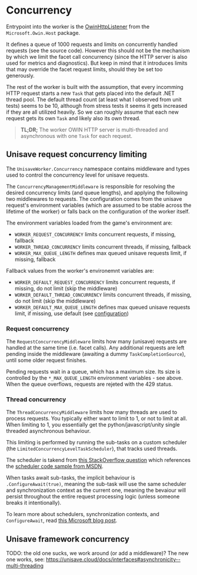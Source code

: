 # Concurrency

Entrypoint into the worker is the [OwinHttpListener](https://github.com/evicertia/Katana/blob/master/src/Microsoft.Owin.Host.HttpListener/OwinHttpListener.cs) from the `Microsoft.Owin.Host` package.

It defines a queue of 1000 requests and limits on concurrently handled requests (see the source code). However this should not be the mechanism by which we limit the facet call concurrency (since the HTTP server is also used for metrics and diagnostics). But keep in mind that it introduces limits that may override the facet request limits, should they be set too generously.

The rest of the worker is built with the assumption, that every incomming HTTP request starts a new `Task` that gets placed into the default .NET thread pool. The default thread count (at least what I observed from unit tests) seems to be 10, although from stress tests it seems it gets increased if they are all utilized heavily. So we can roughly assume that each new request gets its own `Task` and likely also its own thread.

> **TL;DR;** The worker OWIN HTTP server is multi-threaded and asynchronous with one `Task` for each request.


## Unisave request concurrency limiting

The `UnisaveWorker.Concurrency` namespace contains middleware and types used to control the concurrency level for unisave requests.

The `ConcurrencyManagementMiddleware` is responsible for resolving the desired concurrency limits (and queue lengths), and applying the following two middlewares to requests. The configuration comes from the unisave request's environment variables (which are assumed to be stable across the lifetime of the worker) or falls back on the configuration of the worker itself.

The environment variables loaded from the game's environment are:

- `WORKER_REQUEST_CONCURRENCY` limits concurrent requests, if missing, fallback
- `WORKER_THREAD_CONCURRENCY` limits concurrent threads, if missing, fallback
- `WORKER_MAX_QUEUE_LENGTH` defines max queued unisave requests limit, if missing, fallback

Fallback values from the worker's environemnt variables are:

- `WORKER_DEFAULT_REQUEST_CONCURRENCY` limits concurrent requests, if missing, do not limit (skip the middleware)
- `WORKER_DEFAULT_THREAD_CONCURRENCY` limits concurrent threads, if missing, do not limit (skip the middleware)
- `WORKER_DEFAULT_MAX_QUEUE_LENGTH` defines max queued unisave requests limit, if missing, use default (see [configuration](configuration.md))


### Request concurrency

The `RequestConcurrencyMiddleware` limits how many (unisave) requests are handled at the same time (i.e. facet calls). Any additional requests are left pending inside the middleware (awaiting a dummy `TaskCompletionSource`), until some older request finishes.

Pending requests wait in a queue, which has a maximum size. Its size is controlled by the `*_MAX_QUEUE_LENGTH` environment variables - see above. When the queue overflows, requests are rejeted with the 429 status.


### Thread concurrency

The `ThreadConcurrencyMiddleware` limits how many threads are used to process requests. You typically either want to limit to 1, or not to limit at all. When limiting to 1, you essentially get the python/javascript/unity single threaded asynchronous behaviour.

This limiting is performed by running the sub-tasks on a custom scheduler (the `LimitedConcurrencyLevelTaskScheduler`), that tracks used threads.

The scheduler is takend from [this StackOverflow question](https://stackoverflow.com/questions/69222176/run-valuetasks-on-a-custom-thread-pool) which references the [scheduler code sample from MSDN](https://learn.microsoft.com/en-us/dotnet/api/system.threading.tasks.taskscheduler).

When tasks await sub-tasks, the implicit behaviour is `.ConfigureAwait(true)`, meaning the sub-task will use the same scheduler and synchronization context as the current one, meaning the bevaiour will persist throughout the entire request processing logic (unless someone breaks it intentionally).

To learn more about schedulers, synchronization contexts, and `ConfigureAwait`, read [this Microsoft blog post](https://devblogs.microsoft.com/dotnet/configureawait-faq/).


## Unisave framework concurrency

TODO: the old one sucks, we work around (or add a middleware)? The new one works, see: https://unisave.cloud/docs/interfaces#asynchronicity--multi-threading
